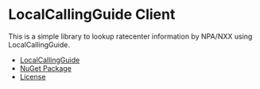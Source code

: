 ﻿LocalCallingGuide Client
========================

This is a simple library to lookup ratecenter information by NPA/NXX using LocalCallingGuide.

- [LocalCallingGuide](http://www.localcallingguide.com)
- [NuGet Package](https://www.nuget.org/packages/ThinkTel.LocalCallingGuide)
- [License](LICENSE.txt)
